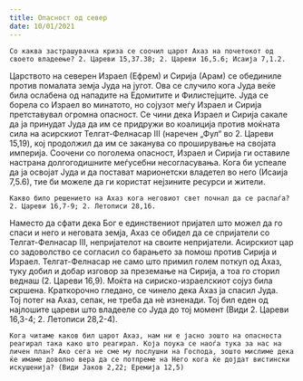 ```yaml
---
title: Опасност од север 
date: 10/01/2021
---
```


`Со каква застрашувачка криза се соочил царот Ахаз на почетокот од своето владеење? 2. Цареви 15,37.38; 2. Цареви 16,5.6; Исаија 7,1.2.`

Царството на северен Израел (Ефрем) и Сирија (Арам) се обединиле против помалата земја Јуда на југот. Ова се случило кога Јуда веќе била ослабена од нападите на Едомитите и Филистејците. Јуда се борела со Израел во минатото, но сојузот меѓу Израел и Сирија претставувал огромна опасност. Се чини дека Израел и Сирија сакале да ја принудат Јуда да им се придружи во коалиција против моќната сила на асирскиот Телгат-Фелнасар III (наречен „Фул“ во 2. Цареви 15,19), кој продолжил да им се заканува со проширување на својата империја. Соочени со поголема опасност, Израел и Сирија ги оставиле настрана долгогодишните меѓусебни несогласувања. Кога би успеале да ја освојат Јуда и да постават марионетски владетел во него (Исаија 7,5.6), тие би можеле да ги користат нејзините ресурси и жители.

`Какво било решението на Ахаз кога неговиот свет почнал да се распаѓа? 2. Цареви 16,7-9; 2. Летописи 28,16.`

Наместо да сфати дека Бог е единствениот пријател што можел да го спаси и него и неговата земја, Ахаз се обидел да се спријатели со Телгат-Фелнасар III, непријателот на своите непријатели. Асирскиот цар со задоволство се согласил со барањето за помош против Сирија и Израел. Телгат-Фелнасар не само што примил голем поткуп од Ахаз, туку добил и добар изговор за преземање на Сирија, а тоа го сторил веднаш (2. Цареви 16,9). Моќта на сириско-израелскиот сојуз била скршена. Краткорочно гледано, се чинело дека Ахаз ја спасил Јуда.
<br>
Тој потег на Ахаз, сепак, не треба да нè изненади. Тој бил еден од најлошите цареви што владееле со Јуда до тој момент (Види 2. Цареви 16,3-4; 2. Летописи 28,2-4).

`Кога читаме каков бил царот Ахаз, нам ни е јасно зошто на опасноста реагирал така како што реагирал. Која поука се наоѓа тука за нас на личен план? Ако сега не сме му послушни на Господа, зошто мислиме дека ќе имаме доволно вера да се потпреме на Него кога ќе дојдат вистински искушенија? (Види Јаков 2,22; Еремија 12,5)`